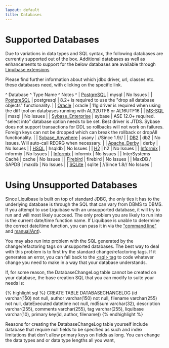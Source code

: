 ```yaml
---
layout: default
title: Databases
---
```


# Supported Databases #

Due to variations in data types and SQL syntax, the following databases are currently supported out of the box.  Additional databases as well as enhancements to support for the below databases are available through [Liquibase extensions](http://liquibase.org/extensions)

Please find further information about which jdbc driver, url, classes etc. these databases need, with clicking on the specific link.

^ Database  ^ Type Name  ^ Notes  ^
| [PostgreSQL](PostgreSQL.html)	 | mysql  | No Issues  |
| [PostgreSQL](PostgreSQL.html)  | postgresql  | 8.2+ is required to use the "drop all database objects" functionality.  |
| [Oracle](Oracle.html)  | oracle  | 11g driver is required when using the diff tool on databases running with AL32UTF8 or AL16UTF16  |
| [MS-SQL](MS-SQL.html)  | mssql  | No Issues  |
| [Sybase_Enterprise](Sybase_Enterprise.html) | sybase  | ASE 12.0+ required. "select into" database option needs to be set. Best driver is JTDS. Sybase does not support transactions for DDL so rollbacks will not work on failures. Foreign keys can not be dropped which can break the rollback or dropAll functionality.  |
| [Sybase_Anywhere](Sybase_Anywhere.html) | asany  | //Since 1.9//  |
| [DB2](DB2.html)  | db2  | No Issues. Will auto-call REORG when necessary.  |
| [Apache_Derby](Apache_Derby.html)  | derby  | No Issues  |
| [HSQL](HSQL.html)  | hsqldb  | No Issues  |
| [H2](H2.html)  | h2  | No Issues  |
| [Informix](Informix.html)  | informix  | No Issues  |
| [Informix](Informix.html)  | informix  | No Issues  |
| InterSystems Caché  | cache  | No Issues  |
| [Firebird](Firebird.html)  | firebird  | No Issues  |
| MaxDB / SAPDB  | maxdb  | No Issues  |
| [SQLite](SQLite.html)  | sqlite  | //Since 1.8// No Issues  |

# Using Unsupported Databases #

Since Liquibase is built on top of standard JDBC, the only ties it has to the underlying database is through the SQL that can vary from DBMS to DBMS. If you attempt to use Liquibase with an unsupported database, it will try to run and will most likely succeed. The only problem you are likely to run into is the current date/time function name. If Liquibase is unable to determine the correct date/time function, you can pass it in via the ["command line"](manual/command_line.html) and [manual/Ant](manual/Ant.html)).

You may also run into problem with the SQL generated by the change/refactoring tags on unsupported databases. The best way to deal with this problem is to first try the standard change/refactoring tags. If it generates an error, you can fall back to the [&lt;sql&gt; tag](manual/custom_sql.html) to code whatever change you need to make in a way that your database understands.

If, for some reason, the DatabaseChangeLog table cannot be created on your database, the base creation SQL that you can modify to suite your needs is:

{% highlight sql %}
CREATE TABLE DATABASECHANGELOG (id varchar(150) not null,
author varchar(150) not null,
filename varchar(255) not null,
dateExecuted datetime not null,
md5sum varchar(32),
description varchar(255),
comments varchar(255),
tag varchar(255),
liquibase varchar(10),
primary key(id, author, filename))
{% endhighlight %}

Reasons for creating the DatabaseChangeLog table yourself include database that require null fields to be specified as such and index limitations that don't allow primary keys on fields as long. You can change the data types and or data type lengths all you want, 